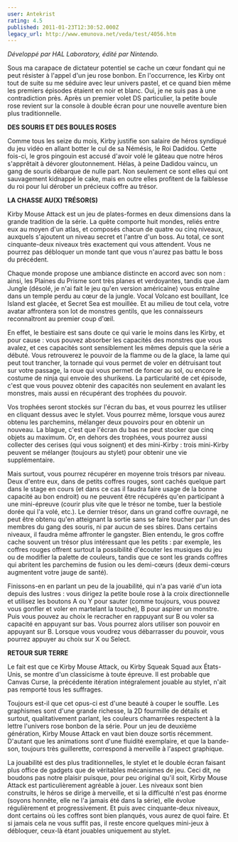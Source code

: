 ```yaml
---
user: Antekrist
rating: 4.5
published: 2011-01-23T12:30:52.000Z
legacy_url: http://www.emunova.net/veda/test/4056.htm
---
```

_Développé par HAL Laboratory, édité par Nintendo._  

  

Sous ma carapace de dictateur potentiel se cache un cœur fondant qui ne peut résister à l'appel d'un jeu rose bonbon. En l'occurrence, les Kirby ont tout de suite su me séduire avec leur univers pastel, et ce quand bien même les premiers épisodes étaient en noir et blanc. Oui, je ne suis pas à une contradiction près. Après un premier volet DS particulier, la petite boule rose revient sur la console à double écran pour une nouvelle aventure bien plus traditionnelle.  

  

**DES SOURIS ET DES BOULES ROSES**  

Comme tous les seize du mois, Kirby justifie son salaire de héros syndiqué du jeu vidéo en allant botter le cul de sa Némésis, le Roi Dadidou. Cette fois-ci, le gros pingouin est accusé d'avoir volé le gâteau que notre héros s'apprêtait à dévorer gloutonnement. Hélas, à peine Dadidou vaincu, un gang de souris débarque de nulle part. Non seulement ce sont elles qui ont sauvagement kidnappé le cake, mais en outre elles profitent de la faiblesse du roi pour lui dérober un précieux coffre au trésor.  

  

**LA CHASSE AU(X) TRÉSOR(S)**  

Kirby Mouse Attack est un jeu de plates-formes en deux dimensions dans la grande tradition de la série. La quête comporte huit mondes, reliés entre eux au moyen d'un atlas, et composés chacun de quatre ou cinq niveaux, auxquels s'ajoutent un niveau secret et l'antre d'un boss. Au total, ce sont cinquante-deux niveaux très exactement qui vous attendent. Vous ne pourrez pas débloquer un monde tant que vous n'aurez pas battu le boss du précédent.  

Chaque monde propose une ambiance distincte en accord avec son nom : ainsi, les Plaines du Prisme sont très planes et verdoyantes, tandis que Jam Jungle (désolé, je n'ai fait le jeu qu'en version américaine) vous entraîne dans un temple perdu au cœur de la jungle. Vocal Volcano est bouillant, Ice Island est glacée, et Secret Sea est mouillée. Et au milieu de tout cela, votre avatar affrontera son lot de monstres gentils, que les connaisseurs reconnaîtront au premier coup d'œil.  

En effet, le bestiaire est sans doute ce qui varie le moins dans les Kirby, et pour cause : vous pouvez absorber les capacités des monstres que vous avalez, et ces capacités sont sensiblement les mêmes depuis que la série a débuté. Vous retrouverez le pouvoir de la flamme ou de la glace, la lame qui peut tout trancher, la tornade qui vous permet de voler en détruisant tout sur votre passage, la roue qui vous permet de foncer au sol, ou encore le costume de ninja qui envoie des shurikens. La particularité de cet épisode, c'est que vous pouvez obtenir des capacités non seulement en avalant les monstres, mais aussi en récupérant des trophées du pouvoir.  

Vos trophées seront stockés sur l'écran du bas, et vous pourrez les utiliser en cliquant dessus avec le stylet. Vous pourrez même, lorsque vous aurez obtenu les parchemins, mélanger deux pouvoirs pour en obtenir un nouveau. La blague, c'est que l'écran du bas ne peut stocker que cinq objets au maximum. Or, en dehors des trophées, vous pourrez aussi collecter des cerises (qui vous soignent) et des mini-Kirby : trois mini-Kirby peuvent se mélanger (toujours au stylet) pour obtenir une vie supplémentaire.  

Mais surtout, vous pourrez récupérer en moyenne trois trésors par niveau. Deux d'entre eux, dans de petits coffres rouges, sont cachés quelque part dans le stage en cours (et dans ce cas il faudra faire usage de la bonne capacité au bon endroit) ou ne peuvent être récupérés qu'en participant à une mini-épreuve (courir plus vite que le trésor ne tombe, tuer la bestiole dorée qui l'a volé, etc.). Le dernier trésor, dans un grand coffre ouvragé, ne peut être obtenu qu'en atteignant la sortie sans se faire toucher par l'un des membres du gang des souris, ni par aucun de ses sbires. Dans certains niveaux, il faudra même affronter le gangster. Bien entendu, le gros coffre cache souvent un trésor plus intéressant que les petits : par exemple, les coffres rouges offrent surtout la possibilité d'écouter les musiques du jeu ou de modifier la palette de couleurs, tandis que ce sont les grands coffres qui abritent les parchemins de fusion ou les demi-cœurs (deux demi-cœurs augmentent votre jauge de santé).  

Finissons-en en parlant un peu de la jouabilité, qui n'a pas varié d'un iota depuis des lustres : vous dirigez la petite boule rose à la croix directionnelle et utilisez les boutons A ou Y pour sauter (comme toujours, vous pouvez vous gonfler et voler en martelant la touche), B pour aspirer un monstre. Puis vous pouvez au choix le recracher en rappuyant sur B ou voler sa capacité en appuyant sur bas. Vous pourrez alors utiliser son pouvoir en appuyant sur B. Lorsque vous voudrez vous débarrasser du pouvoir, vous pourrez appuyer au choix sur X ou Select.  

  

**RETOUR SUR TERRE**  

Le fait est que ce Kirby Mouse Attack, ou Kirby Squeak Squad aux États-Unis, se montre d'un classicisme à toute épreuve. Il est probable que Canvas Curse, la précédente itération intégralement jouable au stylet, n'ait pas remporté tous les suffrages.  

Toujours est-il que cet opus-ci est d'une beauté à couper le souffle. Les graphismes sont d'une grande richesse, la 2D fourmille de détails et surtout, qualitativement parlant, les couleurs chamarrées respectent à la lettre l'univers rose bonbon de la série. Pour un jeu de deuxième génération, Kirby Mouse Attack en vaut bien douze sortis récemment. D'autant que les animations sont d'une fluidité exemplaire, et que la bande-son, toujours très guillerette, correspond à merveille à l'aspect graphique.  

La jouabilité est des plus traditionnelles, le stylet et le double écran faisant plus office de gadgets que de véritables mécanismes de jeu. Ceci dit, ne boudons pas notre plaisir puisque, pour peu original qu'il soit, Kirby Mouse Attack est particulièrement agréable à jouer. Les niveaux sont bien construits, le héros se dirige à merveille, et si la difficulté n'est pas énorme (soyons honnête, elle ne l'a jamais été dans la série), elle évolue régulièrement et progressivement. Et puis avec cinquante-deux niveaux, dont certains où les coffres sont bien planqués, vous aurez de quoi faire. Et si jamais cela ne vous suffit pas, il reste encore quelques mini-jeux à débloquer, ceux-là étant jouables uniquement au stylet.